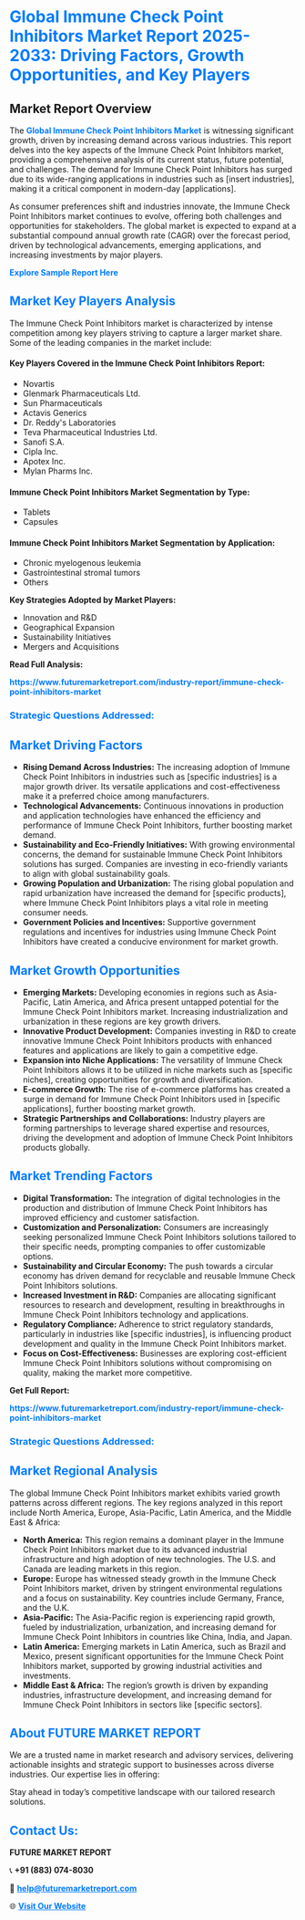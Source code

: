 <h1 style="color: #007BFF;">Global Immune Check Point Inhibitors Market Report 2025-2033: Driving Factors, Growth Opportunities, and Key Players</h1>

<section id="overview">
<h2>Market Report Overview</h2>
<p>The <a href="https://www.futuremarketreport.com/industry-report/immune-check-point-inhibitors-market" style="color: #007BFF; text-decoration: none;"><strong>Global Immune Check Point Inhibitors Market</strong></a> is witnessing significant growth, driven by increasing demand across various industries. This report delves into the key aspects of the Immune Check Point Inhibitors market, providing a comprehensive analysis of its current status, future potential, and challenges. The demand for Immune Check Point Inhibitors has surged due to its wide-ranging applications in industries such as [insert industries], making it a critical component in modern-day [applications].</p>
<p>As consumer preferences shift and industries innovate, the Immune Check Point Inhibitors market continues to evolve, offering both challenges and opportunities for stakeholders. The global market is expected to expand at a substantial compound annual growth rate (CAGR) over the forecast period, driven by technological advancements, emerging applications, and increasing investments by major players.</p>
</section>

<section id="overview">
<p><a href="https://www.futuremarketreport.com/request-sample/reportId=37586" style="color: #007BFF; text-decoration: none;"><strong>Explore Sample Report Here</strong></a></p>
</section>

<section id="key-players">
<h2 style="color: #007BFF;">Market Key Players Analysis</h2>
<p>The Immune Check Point Inhibitors market is characterized by intense competition among key players striving to capture a larger market share. Some of the leading companies in the market include:</p>
<h4>Key Players Covered in the Immune Check Point Inhibitors Report:</h4>
<ul><li>Novartis</li><li>Glenmark Pharmaceuticals Ltd.</li><li>Sun Pharmaceuticals</li><li>Actavis Generics</li><li>Dr. Reddy&#039;s Laboratories</li><li>Teva Pharmaceutical Industries Ltd.</li><li>Sanofi S.A.</li><li>Cipla Inc.</li><li>Apotex Inc.</li><li>Mylan Pharms Inc.</li></ul>
<h4>Immune Check Point Inhibitors Market Segmentation by Type:</h4>
<ul><li>Tablets</li><li>Capsules</li></ul>

<h4>Immune Check Point Inhibitors Market Segmentation by Application:</h4>
<ul><li>Chronic myelogenous leukemia</li><li>Gastrointestinal stromal tumors</li><li>Others</li></ul>
<p><strong>Key Strategies Adopted by Market Players:</strong></p>
<ul>
<li>Innovation and R&D</li>
<li>Geographical Expansion</li>
<li>Sustainability Initiatives</li>
<li>Mergers and Acquisitions</li>
</ul>
</section>

<section>
<p><strong>Read Full Analysis: </strong></p><a href="https://www.futuremarketreport.com/industry-report/immune-check-point-inhibitors-market" style="color: #007BFF; text-decoration: none;"><strong>https://www.futuremarketreport.com/industry-report/immune-check-point-inhibitors-market</strong></a>
<h3 style="color: #007BFF;">Strategic Questions Addressed:</h3>
</section>

<section id="driving-factors">
<h2 style="color: #007BFF;">Market Driving Factors</h2>
<ul>
<li><strong>Rising Demand Across Industries:</strong> The increasing adoption of Immune Check Point Inhibitors in industries such as [specific industries] is a major growth driver. Its versatile applications and cost-effectiveness make it a preferred choice among manufacturers.</li>
<li><strong>Technological Advancements:</strong> Continuous innovations in production and application technologies have enhanced the efficiency and performance of Immune Check Point Inhibitors, further boosting market demand.</li>
<li><strong>Sustainability and Eco-Friendly Initiatives:</strong> With growing environmental concerns, the demand for sustainable Immune Check Point Inhibitors solutions has surged. Companies are investing in eco-friendly variants to align with global sustainability goals.</li>
<li><strong>Growing Population and Urbanization:</strong> The rising global population and rapid urbanization have increased the demand for [specific products], where Immune Check Point Inhibitors plays a vital role in meeting consumer needs.</li>
<li><strong>Government Policies and Incentives:</strong> Supportive government regulations and incentives for industries using Immune Check Point Inhibitors have created a conducive environment for market growth.</li>
</ul>
</section>

<section id="growth-opportunities">
<h2 style="color: #007BFF;">Market Growth Opportunities</h2>
<ul>
<li><strong>Emerging Markets:</strong> Developing economies in regions such as Asia-Pacific, Latin America, and Africa present untapped potential for the Immune Check Point Inhibitors market. Increasing industrialization and urbanization in these regions are key growth drivers.</li>
<li><strong>Innovative Product Development:</strong> Companies investing in R&D to create innovative Immune Check Point Inhibitors products with enhanced features and applications are likely to gain a competitive edge.</li>
<li><strong>Expansion into Niche Applications:</strong> The versatility of Immune Check Point Inhibitors allows it to be utilized in niche markets such as [specific niches], creating opportunities for growth and diversification.</li>
<li><strong>E-commerce Growth:</strong> The rise of e-commerce platforms has created a surge in demand for Immune Check Point Inhibitors used in [specific applications], further boosting market growth.</li>
<li><strong>Strategic Partnerships and Collaborations:</strong> Industry players are forming partnerships to leverage shared expertise and resources, driving the development and adoption of Immune Check Point Inhibitors products globally.</li>
</ul>
</section>

<section id="trending-factors">
<h2 style="color: #007BFF;">Market Trending Factors</h2>
<ul>
<li><strong>Digital Transformation:</strong> The integration of digital technologies in the production and distribution of Immune Check Point Inhibitors has improved efficiency and customer satisfaction.</li>
<li><strong>Customization and Personalization:</strong> Consumers are increasingly seeking personalized Immune Check Point Inhibitors solutions tailored to their specific needs, prompting companies to offer customizable options.</li>
<li><strong>Sustainability and Circular Economy:</strong> The push towards a circular economy has driven demand for recyclable and reusable Immune Check Point Inhibitors solutions.</li>
<li><strong>Increased Investment in R&D:</strong> Companies are allocating significant resources to research and development, resulting in breakthroughs in Immune Check Point Inhibitors technology and applications.</li>
<li><strong>Regulatory Compliance:</strong> Adherence to strict regulatory standards, particularly in industries like [specific industries], is influencing product development and quality in the Immune Check Point Inhibitors market.</li>
<li><strong>Focus on Cost-Effectiveness:</strong> Businesses are exploring cost-efficient Immune Check Point Inhibitors solutions without compromising on quality, making the market more competitive.</li>
</ul>
</section>

<section>
<p><strong>Get Full Report: </strong></p><a href="https://www.futuremarketreport.com/industry-report/immune-check-point-inhibitors-market" style="color: #007BFF; text-decoration: none;"><strong>https://www.futuremarketreport.com/industry-report/immune-check-point-inhibitors-market</strong></a>
<h3 style="color: #007BFF;">Strategic Questions Addressed:</h3>
</section>


<section id="regional-analysis">
<h2 style="color: #007BFF;">Market Regional Analysis</h2>
<p>The global Immune Check Point Inhibitors market exhibits varied growth patterns across different regions. The key regions analyzed in this report include North America, Europe, Asia-Pacific, Latin America, and the Middle East & Africa:</p>
<ul>
<li><strong>North America:</strong> This region remains a dominant player in the Immune Check Point Inhibitors market due to its advanced industrial infrastructure and high adoption of new technologies. The U.S. and Canada are leading markets in this region.</li>
<li><strong>Europe:</strong> Europe has witnessed steady growth in the Immune Check Point Inhibitors market, driven by stringent environmental regulations and a focus on sustainability. Key countries include Germany, France, and the U.K.</li>
<li><strong>Asia-Pacific:</strong> The Asia-Pacific region is experiencing rapid growth, fueled by industrialization, urbanization, and increasing demand for Immune Check Point Inhibitors in countries like China, India, and Japan.</li>
<li><strong>Latin America:</strong> Emerging markets in Latin America, such as Brazil and Mexico, present significant opportunities for the Immune Check Point Inhibitors market, supported by growing industrial activities and investments.</li>
<li><strong>Middle East & Africa:</strong> The region’s growth is driven by expanding industries, infrastructure development, and increasing demand for Immune Check Point Inhibitors in sectors like [specific sectors].</li>
</ul>
</section>

<footer>
<h2 style="color: #007BFF;">About FUTURE MARKET REPORT</h2>
<p>We are a trusted name in market research and advisory services, delivering actionable insights and strategic support to businesses across diverse industries. Our expertise lies in offering:</p>

<p>Stay ahead in today’s competitive landscape with our tailored research solutions.</p>

<h2 style="color: #007BFF;">Contact Us:</h2>
<p><strong>FUTURE MARKET REPORT</strong></p>
<p>📞 <strong>+91 (883) 074-8030</strong></p>
<p>📧 <strong><a href="mailto:help@futuremarketreport.com" style="color: #007BFF;">help@futuremarketreport.com</a></strong></p>
<p>🌐 <strong><a href="https://www.futuremarketreport.com/" style="color: #007BFF;">Visit Our Website</a></strong></p>
</footer>